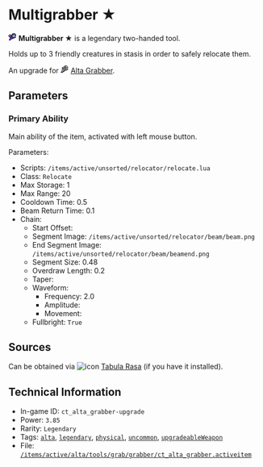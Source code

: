 # Multigrabber ★

<img src="https://raw.githubusercontent.com/Ceterai/Enternia/main/items/active/alta/tools/grab/grabber/icon_upg.png" alt="Multigrabber ★ icon" loading="lazy" width="auto" height="16px"/> **Multigrabber ★** is a legendary two-handed tool.

Holds up to 3 friendly creatures in stasis in order to safely relocate them.

An upgrade for <img src="https://raw.githubusercontent.com/Ceterai/Enternia/main/items/active/alta/tools/grab/grabber/icon.png" alt="Alta Grabber icon" loading="lazy" width="auto" height="16px"/> [Alta Grabber](https://ceterai.github.io/MyEnternia/Wiki/AltaGrabber).

## Parameters

### Primary Ability

Main ability of the item, activated with left mouse button.

Parameters:

- Scripts:  `/items/active/unsorted/relocator/relocate.lua`
- Class: `Relocate`
- Max Storage: 1
- Max Range: 20
- Cooldown Time: 0.5
- Beam Return Time: 0.1
- Chain:
  - Start Offset: 
  - Segment Image: `/items/active/unsorted/relocator/beam/beam.png`
  - End Segment Image: `/items/active/unsorted/relocator/beam/beamend.png`
  - Segment Size: 0.48
  - Overdraw Length: 0.2
  - Taper:
  - Waveform:
    - Frequency: 2.0
    - Amplitude:
    - Movement:
  - Fullbright: `True`

## Sources

Can be obtained via <img src="https://steamuserimages-a.akamaihd.net/ugc/263843960696222713/3EC9A7C005541F7D577EBCB8C5736B4EFC9973D6/" alt="icon" width="8" height="12"/> [Tabula Rasa](https://community.playstarbound.com/resources/the-tabula-rasa.3222/) (if you have it installed).

## Technical Information

- In-game ID: `ct_alta_grabber-upgrade`
- Power: `3.85`
- Rarity: `Legendary`
- Tags: [`alta`](https://ceterai.github.io/MyEnternia/Wiki/Tags/Alta), [`legendary`](https://ceterai.github.io/MyEnternia/Wiki/Tags/Legendary), [`physical`](https://ceterai.github.io/MyEnternia/Wiki/Tags/Physical), [`uncommon`](https://ceterai.github.io/MyEnternia/Wiki/Tags/Uncommon), [`upgradeableWeapon`](https://ceterai.github.io/MyEnternia/Wiki/Tags/UpgradeableWeapon)
- File: [`/items/active/alta/tools/grab/grabber/ct_alta_grabber.activeitem`](https://github.com/Ceterai/Enternia/blob/main/items/active/alta/tools/grab/grabber/ct_alta_grabber.activeitem)
